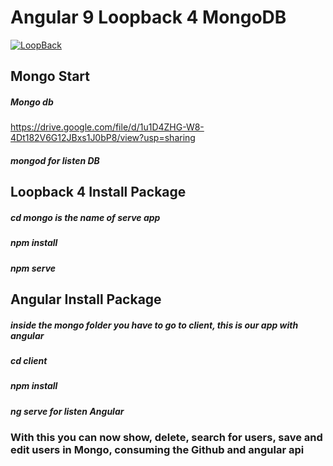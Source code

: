 # Angular 9 Loopback 4 MongoDB

[![LoopBack](https://github.com/strongloop/loopback-next/raw/master/docs/site/imgs/branding/Powered-by-LoopBack-Badge-(blue)-@2x.png)](http://loopback.io/)
## Mongo Start
##### Mongo db
https://drive.google.com/file/d/1u1D4ZHG-W8-4Dt182V6G12JBxs1J0bP8/view?usp=sharing
##### mongod for listen DB
## Loopback 4 Install Package
##### cd mongo is the name of serve app
##### npm install
##### npm serve
## Angular Install Package
##### inside the mongo folder you have to go to client, this is our app with angular
##### cd client
##### npm install
##### ng serve for listen Angular
### With this you can now show, delete, search for users, save and edit users in Mongo, consuming the Github and angular api
 
